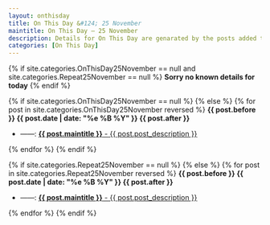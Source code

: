 ```yaml
---
layout: onthisday
title: On This Day &#124; 25 November
maintitle: On This Day — 25 November
description: Details for On This Day are genarated by the posts added to the website so the content is subject to changes/updates over time.
categories: [On This Day]
---
```


{% if site.categories.OnThisDay25November == null and site.categories.Repeat25November == null %}
<strong>Sorry no known details for today</strong>
{% endif %}

{% if site.categories.OnThisDay25November == null %}
{% else %}
{% for post in site.categories.OnThisDay25November reversed %}
<strong>{{ post.before }} {{ post.date | date: "%e %B %Y" }} {{ post.after }}</strong>
<ul>
<li> ——: <a href="{{ post.url }}"><strong>{{ post.maintitle }}</strong> - {{ post.post_description }}</a></li>
</ul>
{% endfor %}
{% endif %}

{% if site.categories.Repeat25November == null %}
{% else %}
{% for post in site.categories.Repeat25November reversed %}
<strong>{{ post.before }} {{ post.date | date: "%e %B %Y" }} {{ post.after }}</strong>
<ul>
<li> ——: <a href="{{ post.url }}"><strong>{{ post.maintitle }}</strong> - {{ post.post_description }}</a></li>
</ul>
{% endfor %}
{% endif %}
